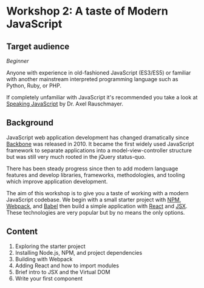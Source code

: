 # Workshop 2: A taste of Modern JavaScript

## Target audience

_Beginner_

Anyone with experience in old-fashioned JavaScript (ES3/ES5) or familiar with another mainstream interpreted programming language such as Python, Ruby, or PHP.

If completely unfamiliar with JavaScript it's recommended you take a look at [Speaking JavaScript](http://speakingjs.com/) by Dr. Axel Rauschmayer.

## Background

JavaScript web application development has changed dramatically since [Backbone](http://backbonejs.org/) was released in 2010.
It became the first widely used JavaScript framework to separate applications into a model-view-controller structure but was still very much rooted in the jQuery status-quo.

There has been steady progress since then to add modern language features and develop libraries, frameworks, methodologies, and tooling which improve application development.

The aim of this workshop is to give you a taste of working with a modern JavaScript codebase.
We begin with a small starter project with [NPM](https://docs.npmjs.com/), [Webpack](https://webpack.github.io/), and [Babel](https://babeljs.io/) then build a simple application with [React](https://facebook.github.io/react/) and [JSX](https://facebook.github.io/jsx/).
These technologies are very popular but by no means the only options.

## Content

1. Exploring the starter project
1. Installing Node.js, NPM, and project dependencies
1. Building with Webpack
1. Adding React and how to import modules
1. Brief intro to JSX and the Virtual DOM
1. Write your first component
